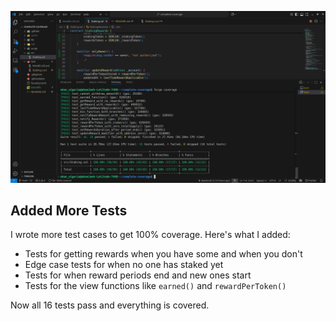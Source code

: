 ![alt text](<Screenshot from 2025-09-24 05-27-45.png>)

## Added More Tests

I wrote more test cases to get 100% coverage. Here's what I added:

- Tests for getting rewards when you have some and when you don't
- Edge case tests for when no one has staked yet
- Tests for when reward periods end and new ones start
- Tests for the view functions like `earned()` and `rewardPerToken()`

Now all 16 tests pass and everything is covered.
